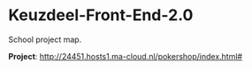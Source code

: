 # Keuzdeel-Front-End-2.0
School project map.

**Project**: http://24451.hosts1.ma-cloud.nl/pokershop/index.html#
